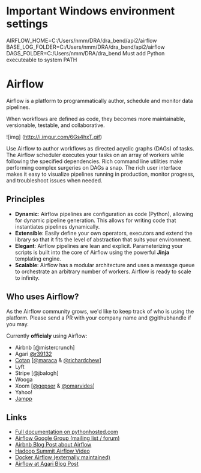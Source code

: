 # Important Windows environment settings
AIRFLOW_HOME=C:/Users/nmm/DRA/dra_bend/api2/airflow
BASE_LOG_FOLDER=C:/Users/nmm/DRA/dra_bend/api2/airflow
DAGS_FOLDER=C:/Users/nmm/DRA/dra_bend
Must add Python executeable to system PATH

# Airflow

Airflow is a platform to programmatically author, schedule and monitor 
data pipelines.

When workflows are defined as code, they becomes more maintainable, 
versionable, testable, and collaborative.

![img] (http://i.imgur.com/6Gs4hxT.gif)

Use Airflow to author workflows as directed acyclic graphs (DAGs) of tasks. 
The Airflow scheduler executes your tasks on an array of workers while 
following the specified dependencies. Rich command line utilities make 
performing complex surgeries on DAGs a snap. The rich user interface 
makes it easy to visualize pipelines running in production, 
monitor progress, and troubleshoot issues when needed.

## Principles

- **Dynamic**:  Airflow pipelines are configuration as code (Python), allowing for dynamic pipeline generation. This allows for writing code that instantiates pipelines dynamically.
- **Extensible**:  Easily define your own operators, executors and extend the library so that it fits the level of abstraction that suits your environment.
- **Elegant**:  Airflow pipelines are lean and explicit. Parameterizing your scripts is built into the core of Airflow using the powerful **Jinja** templating engine.
- **Scalable**:  Airflow has a modular architecture and uses a message queue to orchestrate an arbitrary number of workers. Airflow is ready to scale to infinity.

## Who uses Airflow?

As the Airflow community grows, we'd like to keep track of who is using
the platform. Please send a PR with your company name and @githubhandle 
if you may.

Currently **officialy** using Airflow:

* Airbnb [@mistercrunch]
* Agari [@r39132](https://github.com/r39132)
* [Cotap](https://github.com/cotap/) [[@maraca](https://github.com/maraca) & [@richardchew](https://github.com/richardchew)]
* Lyft
* Stripe [@jbalogh]
* Wooga
* Xoom [[@gepser](https://github.com/gepser) & [@omarvides](https://github.com/omarvides)]
* Yahoo!
* [Jampp](https://github.com/jampp)

## Links 

* [Full documentation on pythonhosted.com](http://pythonhosted.org/airflow/)
* [Airflow Google Group (mailing list / forum)](https://groups.google.com/forum/#!forum/airbnb_airflow) 
* [Airbnb Blog Post about Airflow](http://nerds.airbnb.com/airflow/)
* [Hadoop Summit Airflow Video](https://www.youtube.com/watch?v=oYp49mBwH60)
* [Docker Airflow (externally maintained)](https://github.com/puckel/docker-airflow)
* [Airflow at Agari Blog Post](http://agari.com/blog/airflow-agari)
